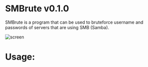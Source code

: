 # SMBrute v0.1.0
SMBrute is a program that can be used to bruteforce username and passwords of servers that are using SMB (Samba).

![screen](https://raw.githubusercontent.com/m4ll0k/SMBrute/master/screen.png)

# Usage:
